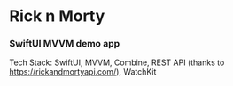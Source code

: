 # Rick n Morty

### SwiftUI MVVM demo app

Tech Stack: SwiftUI, MVVM, Combine, REST API (thanks to https://rickandmortyapi.com/), WatchKit


